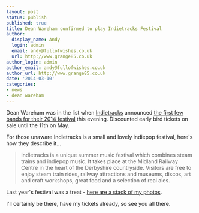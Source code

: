 ```yaml
---
layout: post
status: publish
published: true
title: Dean Wareham confirmed to play Indietracks Festival
author:
  display_name: Andy
  login: admin
  email: andy@fullofwishes.co.uk
  url: http://www.grange85.co.uk
author_login: admin
author_email: andy@fullofwishes.co.uk
author_url: http://www.grange85.co.uk
date: '2014-03-10'
categories:
- news
- dean wareham
---
```

<p>
Dean Wareham was in the list when <a href="http://www.indietracks.co.uk/">Indietracks</a> announced <a href="http://www.indietracks.co.uk/line-up/">the first few bands for their 2014 festival</a> this evening. Discounted early bird tickets on sale until the 11th on May.</p>
<p>For those unaware Indietracks is a small and lovely indiepop festival, here's how they  describe it...</p>
<blockquote><p>Indietracks is a unique summer music festival which combines steam trains and indiepop music. It takes place at the Midland Railway Centre in the heart of the Derbyshire countryside. Visitors are free to enjoy steam train rides, railway attractions and museums, discos, art and craft workshops, great food and a selection of real ales.</p></blockquote>
<p>Last year's festival was a treat - <a href="http://www.ipernity.com/doc/grange85/album/471615">here are a stack of my photos</a>.</p>
<p>I'll certainly be there, have my tickets already, so see you all there.</p>
